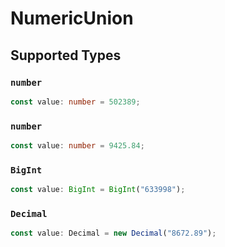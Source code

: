 # NumericUnion


## Supported Types

### `number`

```typescript
const value: number = 502389;
```

### `number`

```typescript
const value: number = 9425.84;
```

### `BigInt`

```typescript
const value: BigInt = BigInt("633998");
```

### `Decimal`

```typescript
const value: Decimal = new Decimal("8672.89");
```

